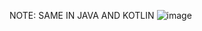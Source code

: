 NOTE: SAME IN JAVA AND KOTLIN
![image](https://github.com/user-attachments/assets/d1ae3363-1609-402e-ba0e-65952a3c70a7)
